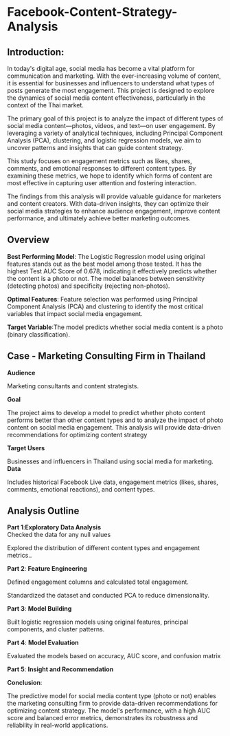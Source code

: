 # Facebook-Content-Strategy-Analysis

## Introduction:

In today's digital age, social media has become a vital platform for communication and marketing. With the ever-increasing volume of content, it is essential for businesses and influencers to understand what types of posts generate the most engagement. This project is designed to explore the dynamics of social media content effectiveness, particularly in the context of the Thai market.

The primary goal of this project is to analyze the impact of different types of social media content—photos, videos, and text—on user engagement. By leveraging a variety of analytical techniques, including Principal Component Analysis (PCA), clustering, and logistic regression models, we aim to uncover patterns and insights that can guide content strategy.

This study focuses on engagement metrics such as likes, shares, comments, and emotional responses to different content types. By examining these metrics, we hope to identify which forms of content are most effective in capturing user attention and fostering interaction.

The findings from this analysis will provide valuable guidance for marketers and content creators. With data-driven insights, they can optimize their social media strategies to enhance audience engagement, improve content performance, and ultimately achieve better marketing outcomes.

## Overview

**Best Performing Model**: The Logistic Regression model using original features stands out as the best model among those tested. It has the highest Test AUC Score of 0.678, indicating it effectively predicts whether the content is a photo or not. The model balances between sensitivity (detecting photos) and specificity (rejecting non-photos).

**Optimal Features**: Feature selection was performed using Principal Component Analysis (PCA) and clustering to identify the most critical variables that impact social media engagement.

**Target Variable**:The model predicts whether social media content is a photo (binary classification).

## Case - Marketing Consulting Firm in Thailand
**Audience**

Marketing consultants and content strategists.

**Goal**

The project aims to develop a model to predict whether photo content performs better than other content types and to analyze the impact of photo content on social media engagement. This analysis will provide data-driven recommendations for optimizing content strategy

**Target Users**

Businesses and influencers in Thailand using social media for marketing.
**Data**

Includes historical Facebook Live data, engagement metrics (likes, shares, comments, emotional reactions), and content types.

## Analysis Outline

**Part 1**:**Exploratory Data Analysis**  
Checked the data for any null values

Explored the distribution of different content types and engagement metrics..

**Part 2**: **Feature Engineering**

Defined engagement columns and calculated total engagement.

Standardized the dataset and conducted PCA to reduce dimensionality.

**Part 3**: **Model Building**

Built logistic regression models using original features, principal components, and cluster patterns.

**Part 4**: **Model Evaluation**

Evaluated the models based on accuracy, AUC score, and confusion matrix

**Part 5**: **Insight and Recommendation**

**Conclusion**:

The predictive model for social media content type (photo or not) enables the marketing consulting firm to provide data-driven recommendations for optimizing content strategy. The model's performance, with a high AUC score and balanced error metrics, demonstrates its robustness and reliability in real-world applications.


